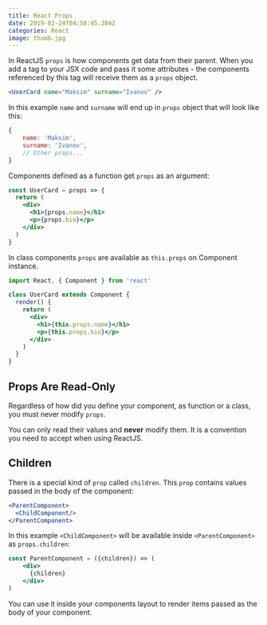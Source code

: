```yaml
---
title: React Props
date: 2019-02-24T04:58:45.284Z
categories: React
image: thumb.jpg
---
```


In ReactJS `props` is how components get data from their parent. When you add a tag to your JSX code and pass it some attributes - the components referenced by this tag will receive them as a `props` object.

```jsx
<UserCard name="Maksim" surname="Ivanov" />
```

In this example `name` and `surname` will end up in `props` object that will look like this:

```js
{
    name: 'Maksim',
    surname: 'Ivanov',
    // Other props...
}
```

Components defined as a function get `props` as an argument:

```jsx
const UserCard = props => {
  return (
    <div>
      <h1>{props.name}</h1>
      <p>{props.bio}</p>
    </div>
  )
}
```

In class components `props` are available as `this.props` on Component instance.

```jsx
import React, { Component } from 'react'

class UserCard extends Component {
  render() {
    return (
      <div>
        <h1>{this.props.name}</h1>
        <p>{this.props.bio}</p>
      </div>
    )
  }
}
```

## Props Are Read-Only

Regardless of how did you define your component, as function or a class, you must never modify `props`.

You can only read their values and **never** modify them. It is a convention you need to accept when using ReactJS.

## Children

There is a special kind of `prop` called `children`. This `prop` contains values passed in the body of the component:

```jsx
<ParentComponent>
  <ChildComponent/>
</ParentComponent>
```

In this example `<ChildComponent>` will be available inside `<ParentComponent>` as `props.children`:

```jsx
const ParentComponent = ({children}) => (
    <div>
      {children}
    </div>
)
```

You can use it inside your components layout to render items passed as the body of your component.